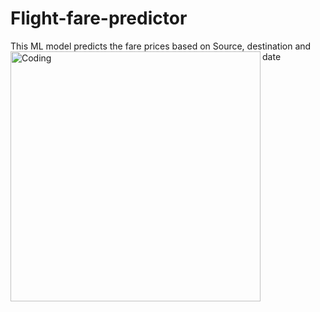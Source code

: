 # Flight-fare-predictor
This ML model predicts the fare prices based on Source, destination and date
<img align="left" alt="Coding" width="400" src="https://media.tenor.com/Yfd0Hf7yQZkAAAAM/airfare-airline.gif">
